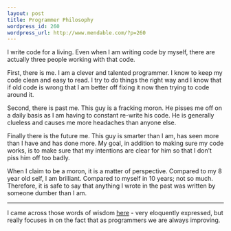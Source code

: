 ```yaml
--- 
layout: post
title: Programmer Philosophy
wordpress_id: 260
wordpress_url: http://www.mendable.com/?p=260
---
```

I write code for a living. Even when I am writing code by myself, there are actually three people working with that code.

First, there is me. I am a clever and talented programmer. I know to keep my code clean and easy to read. I try to do things the right way and I know that if old code is wrong that I am better off fixing it now then trying to code around it.

Second, there is past me. This guy is a fracking moron. He pisses me off on a daily basis as I am having to constant re-write his code. He is generally clueless and causes me more headaches than anyone else.

Finally there is the future me. This guy is smarter than I am, has seen more than I have and has done more. My goal, in addition to making sure my code works, is to make sure that my intentions are clear for him so that I don’t piss him off too badly.

When I claim to be a moron, it is a matter of perspective. Compared to my 8 year old self, I am brilliant. Compared to myself in 10 years; not so much. Therefore, it is safe to say that anything I wrote in the past was written by someone dumber than I am.


----
I came across those words of wisdom <a href="http://www.cimgf.com/2009/03/26/dont-blindly-trust-debb/">here</a> - very eloquently expressed, but really focuses in on the fact that as programmers we are always improving.
